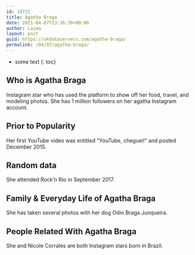 ```yaml
---
id: 19721
title: Agatha Braga
date: 2021-04-07T23:36:30+00:00
author: Laima
layout: post
guid: https://ukdataservers.com/agatha-braga/
permalink: /04/07/agatha-braga/
---
```


* some text
{: toc}


## Who is Agatha Braga
                  
                  
                  
Instagram star who has used the platform to show off her food, travel, and modeling photos. She has 1 million followers on her agatha Instagram account. 
                  
              
            
              
            
                
                
                
## Prior to Popularity
                  
                  
                  
Her first YouTube video was entitled &#8220;YouTube, cheguei!&#8221; and posted December 2015.
                  
              
            
              
            
                
                
                
## Random data
                  
                  
                  
She attended Rock&#8217;n Rio in September 2017.
                  
              
            
              
            
                
                
                
## Family & Everyday Life of Agatha Braga
                  
                  
                  
She has taken several photos with her dog Odin Braga Junqueira.
                  
              
            
              
            
                
                
                
## People Related With Agatha Braga
                  
                  
                  
She and Nicole Corrales are both Instagram stars born in Brazil.
                  
              
            
              
            
                
              
            
              
              
            
            
              
            
          
          
          